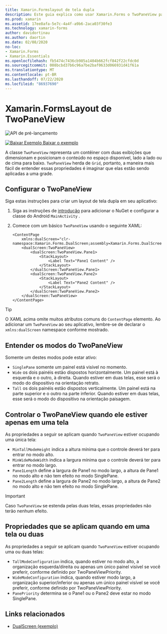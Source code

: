 ```yaml
---
title: Xamarin.Formslayout de tela dupla
description: Este guia explica como usar Xamarin.Forms o TwoPaneView para otimizar sua experiência de aplicativo para dispositivos de tela dupla, como Surface Duo e Surface neo.
ms.prod: xamarin
ms.assetid: 17ee8afa-5e7c-4a4f-a9b6-2aca03f30fe3
ms.technology: xamarin-forms
author: davidortinau
ms.author: daortin
ms.date: 02/08/2020
no-loc:
- Xamarin.Forms
- Xamarin.Essentials
ms.openlocfilehash: fb5474c7436cb985a1404b662fcf842f22cfdc0d
ms.sourcegitcommit: 008bcbd37b6c96a7be2baf0633d066931d41f61a
ms.translationtype: MT
ms.contentlocale: pt-BR
ms.lasthandoff: 07/22/2020
ms.locfileid: "86937690"
---
```

# <a name="xamarinforms-twopaneview-layout"></a>Xamarin.FormsLayout de TwoPaneView

![API de pré-lançamento](~/media/shared/preview.png "Esta API está atualmente em pré-lançamento")

[![Baixar Exemplo](~/media/shared/download.png) Baixar o exemplo](https://docs.microsoft.com/samples/xamarin/xamarin-forms-samples/userinterface-dualscreendemos/)

A classe `TwoPaneView` representa um contêiner com duas exibições que dimensionam e posicionam o conteúdo no espaço disponível, lado a lado ou de cima para baixo. `TwoPaneView` herda de `Grid`, portanto, a maneira mais fácil de entender essas propriedades é imaginar que elas estão sendo aplicadas a uma grade.

## <a name="set-up-twopaneview"></a>Configurar o TwoPaneView

Siga estas instruções para criar um layout de tela dupla em seu aplicativo:

1. Siga as instruções de [introdução](index.md) para adicionar o NuGet e configurar a classe do Android `MainActivity` .
1. Comece com um básico `TwoPaneView` usando o seguinte XAML:

    ```xaml
    <ContentPage 
        xmlns:dualScreen="clr-namespace:Xamarin.Forms.DualScreen;assembly=Xamarin.Forms.DualScreen">
        <dualScreen:TwoPaneView>
            <dualScreen:TwoPaneView.Pane1>
                <StackLayout>
                    <Label Text="Pane1 Content" />
                </StackLayout>
            </dualScreen:TwoPaneView.Pane1>
            <dualScreen:TwoPaneView.Pane2>
                <StackLayout>
                    <Label Text="Pane2 Content" />
                </StackLayout>
            </dualScreen:TwoPaneView.Pane2>
        </dualScreen:TwoPaneView>
    </ContentPage>
    ```

> [!TIP]
> O XAML acima omite muitos atributos comuns do `ContentPage` elemento. Ao adicionar um `TwoPaneView` ao seu aplicativo, lembre-se de declarar o `xmlns:dualScreen` namespace conforme mostrado.

## <a name="understand-twopaneview-modes"></a>Entender os modos do TwoPaneView

Somente um destes modos pode estar ativo:

- `SinglePane` somente um painel está visível no momento.
- `Wide` os dois painéis estão dispostos horizontalmente. Um painel está à esquerda e o outro, à direita. Quando estiver em duas telas, esse será o modo do dispositivo na orientação retrato.
- `Tall` os dois painéis estão dispostos verticalmente. Um painel está na parte superior e o outro na parte inferior. Quando estiver em duas telas, esse será o modo do dispositivo na orientação paisagem.

## <a name="control-twopaneview-when-its-only-on-one-screen"></a>Controlar o TwoPaneView quando ele estiver apenas em uma tela

As propriedades a seguir se aplicam quando `TwoPaneView` estiver ocupando uma única tela:

- `MinTallModeHeight` indica a altura mínima que o controle deverá ter para entrar no modo alto.
- `MinWideModeWidth` indica a largura mínima que o controle deverá ter para entrar no modo largo.
- `Pane1Length` define a largura de Pane1 no modo largo, a altura de Pane1 no modo alto e não tem efeito no modo SinglePane.
- `Pane2Length` define a largura de Pane2 no modo largo, a altura de Pane2 no modo alto e não tem efeito no modo SinglePane.

> [!IMPORTANT]
> Caso `TwoPaneView` se estenda pelas duas telas, essas propriedades não terão nenhum efeito.

## <a name="properties-that-apply-when-on-one-screen-or-two"></a>Propriedades que se aplicam quando em uma tela ou duas

As propriedades a seguir se aplicam quando `TwoPaneView` estiver ocupando uma ou duas telas:

- `TallModeConfiguration` indica, quando estiver no modo alto, a organização esquerda/direita ou apenas um único painel visível se você preferir, conforme definido por TwoPaneViewPriority.
- `WideModeConfiguration` indica, quando estiver modo largo, a organização superior/inferior ou apenas um único painel visível se você preferir, conforme definido por TwoPaneViewPriority.
- `PanePriority` determina se o Pane1 ou o Pane2 deve estar no modo SinglePane.

## <a name="related-links"></a>Links relacionados

- [DualScreen (exemplo)](https://docs.microsoft.com/samples/xamarin/xamarin-forms-samples/userinterface-dualscreendemos/)
